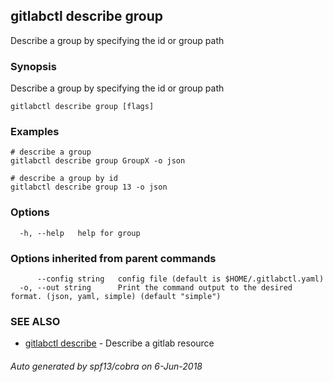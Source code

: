 ## gitlabctl describe group

Describe a group by specifying the id or group path

### Synopsis

Describe a group by specifying the id or group path

```
gitlabctl describe group [flags]
```

### Examples

```
# describe a group
gitlabctl describe group GroupX -o json

# describe a group by id
gitlabctl describe group 13 -o json
```

### Options

```
  -h, --help   help for group
```

### Options inherited from parent commands

```
      --config string   config file (default is $HOME/.gitlabctl.yaml)
  -o, --out string      Print the command output to the desired format. (json, yaml, simple) (default "simple")
```

### SEE ALSO

* [gitlabctl describe](gitlabctl_describe.md)	 - Describe a gitlab resource

###### Auto generated by spf13/cobra on 6-Jun-2018
